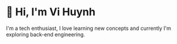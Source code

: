 # 👋 Hi, I'm Vi Huynh

I'm a tech enthusiast, I love learning new concepts and currently I'm exploring back-end engineering.
